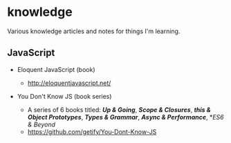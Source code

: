 # knowledge
Various knowledge articles and notes for things I'm learning.

## JavaScript
- Eloquent JavaScript (book)
  - http://eloquentjavascript.net/

- You Don't Know JS (book series)
  - A series of 6 books titled: **_Up & Going_**, **_Scope & Closures_**, **_this & Object Prototypes_**, **_Types & Grammar_**, **_Async & Performance_**, **_ES6 & Beyond_*
  - https://github.com/getify/You-Dont-Know-JS

